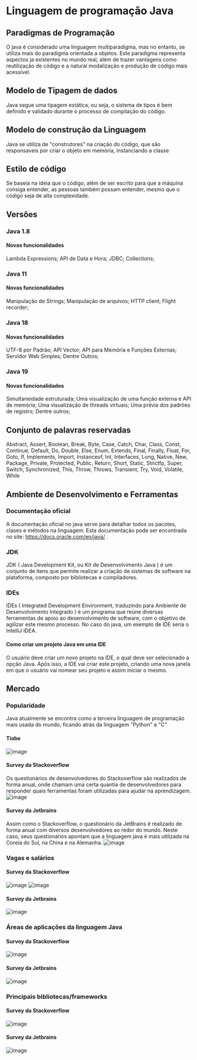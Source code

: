 # Linguagem de programação Java
  ## Paradigmas de Programação
  O java é considerado uma linguagem multiparadigma, mas no entanto, se utiliza  mais do paradigma orientada a objetos. 
    Este paradigma representa aspectos ja existentes no mundo real, além de trazer vantagens como reutilização de código 
    e a natural modalização e produção de código mais acessível.
  ## Modelo de Tipagem de dados
  Java segue uma tipagem estática, ou seja, o sistema de tipos é bem definido e validado durante o processo de compilação 
    do código.
  ## Modelo de construção da Linguagem
  Java se utiliza de "construtores" na criação do código, que são responsaveis por criar o objeto em memória, instanciando a classe
  ## Estilo de código
  Se baseia na ideia que o código, além de ser escrito para que a máquina consiga entender, as pessoas também possam entender, mesmo 
    que o código seja de alta complexidade.
  ## Versões
 
 ### Java 1.8
 #### Novas funcionalidades
 Lambda Expressions;
    API de Data e Hora;
    JDBC;
    Collections;
 ### Java 11
 #### Novas funcionalidades
 Manipulação de Strings;
    Manipulação de arquivos;
    HTTP client;
    Flight recorder;
 ### Java 18
 #### Novas funcionalidades
  UTF-8 por Padrão;
    API Vector;
    API para Memória e Funções Externas;
    Servidor Web Simples;
    Dentre Outros;
 ### Java 19 
 #### Novas funcionalidades
 Simultaneidade estruturada;
    Uma visualização de uma função externa e API de memória;
    Uma visualização de threads virtuais;
    Uma prévia dos padrões de registro;
    Dentre outros;
  ## Conjunto de palavras reservadas
  Abstract, Assert, Boolean, Break, Byte, Case, Catch, Char, Class, Const, Continue, Default, Do, Double, Else, Enum, Extends, Final, 
    Finally, Float, For, Goto, If, Implements, Import, Instanceof, Int, Interfaces, Long, Native, New, Package, Private, Protected, 
    Public, Return, Short, Static, Strictfp, Super, Switch, Synchronized, This, Throw, Throws, Transient, Try, Void, Volatile, While
  ## Ambiente de Desenvolvimento e Ferramentas
  ### Documentação oficial
  A documentação oficial no java serve para detalhar todos os pacotes, clases e métodos na linguagem. Esta documentação pode 
    ser encontrada no site: https://docs.oracle.com/en/java/ .
  ### JDK
  JDK ( Java Development Kit, ou Kit de Desenvolvimento Java ) é um conjunto de itens que permite realizar a criação de sistemas 
    de software na plataforma, composto por bibliotecas e compiladores.
  ### IDEs
  IDEs ( Integrated Development Environment, traduzindo para Ambiente de Desenvolvimento Integrado ) é um programa que reúne 
    diversas ferramentas de apoio ao desenvolvimento de software, com o objetivo de agilizar este mesmo processo. No caso do java, 
    um exemplo de IDE seria o IntelliJ IDEA.
 #### Como criar um projeto Java em uma IDE
 O usuário deve criar um novo projeto na IDE, o qual deve ser selecionado a opção Java. Após isso, a IDE vai criar este projeto,
    criando uma nova janela em que o usuário vai nomear seu projeto e assim iniciar o mesmo.
  ## Mercado
   ### Popularidade
   Java atualmente se encontra como a terceira linguagem de programação mais usada do mundo, ficando atrás da linguagem "Python" e "C"
 #### Tiobe
 ![image](https://user-images.githubusercontent.com/104447964/187963199-9299b58f-4286-4387-9679-bfe54d4ebee5.png)
 #### Survey da Stackoverflow
 Os questionários de desenvolvedores do Stackoverflow são realizados de forma anual, onde chamam uma certa quantia de desenvolvedores 
    para responder quais ferramentas foram utilizadas para ajudar na aprendizagem.
    ![image](https://user-images.githubusercontent.com/104447964/188148684-fb0d514b-9853-430b-a583-898a93cae0e7.png)
 #### Survey da Jetbrains
 Assim como o Stackoverflow, o questionário da JetBrains é realizado de forma anual com diversos desenvolvedores ao redor do mundo. 
    Neste caso, seus questionarios apontam que a linguagem java é mais utilizada na Coreia do Sul, na China e na Alemanha.
    ![image](https://user-images.githubusercontent.com/104447964/188149387-fc91ff7e-7972-4fed-9a3c-68fa6acdf632.png)
  ### Vagas e salários 
  #### Survey da Stackoverflow
  ![image](https://user-images.githubusercontent.com/104447964/188150263-f54fb0ff-38da-44ba-860a-5170bc121755.png)
  ![image](https://user-images.githubusercontent.com/104447964/188150107-76cc5940-2813-4b26-968b-c2de011a3c28.png)
  #### Survey da Jetbrains
  ![image](https://user-images.githubusercontent.com/104447964/188149923-fbe97ba9-c4c1-4f2b-99ba-585efcc4d5bf.png)
  ### Áreas de aplicações da linguagem Java 
   #### Survey da Stackoverflow
   ![image](https://user-images.githubusercontent.com/104447964/188150906-4e3185d5-dee3-4fcb-b44d-1b458828bfd8.png)
 #### Survey da Jetbrains
 ![image](https://user-images.githubusercontent.com/104447964/188150505-ff5b65e1-7ba9-43e6-900a-2668314aeb09.png)
  ### Principais bibliotecas/frameworks 
 #### Survey da Stackoverflow
 ![image](https://user-images.githubusercontent.com/104447964/188151092-08b69fb4-75ef-429f-a64f-8aaafeead5b1.png)
 #### Survey da Jetbrains
 ![image](https://user-images.githubusercontent.com/104447964/188151378-e2a39138-1e6f-4f53-8eee-24a82b739732.png)

